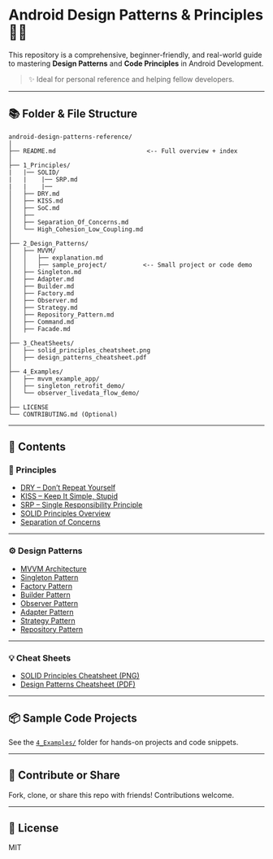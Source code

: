 # Android Design Patterns & Principles 📱📐

This repository is a comprehensive, beginner-friendly, and real-world guide to mastering **Design Patterns** and **Code Principles** in Android Development.

> ✨ Ideal for personal reference and helping fellow developers.

---
## 📚 Folder & File Structure

```
android-design-patterns-reference/
│
├── README.md                         <-- Full overview + index
│
├── 1_Principles/
|   |── SOLID/
|   |    |── SRP.md
|   |    |── 
│   ├── DRY.md
│   ├── KISS.md
│   ├── SoC.md
│   ├── 
│   ├── Separation_Of_Concerns.md
│   └── High_Cohesion_Low_Coupling.md
│
├── 2_Design_Patterns/
│   ├── MVVM/
│   │   ├── explanation.md
│   │   ├── sample_project/          <-- Small project or code demo
│   ├── Singleton.md
│   ├── Adapter.md
│   ├── Builder.md
│   ├── Factory.md
│   ├── Observer.md
│   ├── Strategy.md
│   ├── Repository_Pattern.md
│   ├── Command.md
│   ├── Facade.md
│
├── 3_CheatSheets/
│   ├── solid_principles_cheatsheet.png
│   ├── design_patterns_cheatsheet.pdf
│
├── 4_Examples/
│   ├── mvvm_example_app/
│   ├── singleton_retrofit_demo/
│   └── observer_livedata_flow_demo/
│
├── LICENSE
└── CONTRIBUTING.md (Optional)

```
---

## 📌 Contents

### 🧠 Principles
- [DRY – Don’t Repeat Yourself](./1_Principles/DRY.md)
- [KISS – Keep It Simple, Stupid](./1_Principles/KISS.md)
- [SRP – Single Responsibility Principle](./1_Principles/SRP.md)
- [SOLID Principles Overview](./1_Principles/SOLID_Overview.md)
- [Separation of Concerns](./1_Principles/Separation_Of_Concerns.md)

---

### ⚙️ Design Patterns
- [MVVM Architecture](./2_Design_Patterns/MVVM/)
- [Singleton Pattern](./2_Design_Patterns/Singleton.md)
- [Factory Pattern](./2_Design_Patterns/Factory.md)
- [Builder Pattern](./2_Design_Patterns/Builder.md)
- [Observer Pattern](./2_Design_Patterns/Observer.md)
- [Adapter Pattern](./2_Design_Patterns/Adapter.md)
- [Strategy Pattern](./2_Design_Patterns/Strategy.md)
- [Repository Pattern](./2_Design_Patterns/Repository_Pattern.md)

---

### 💡 Cheat Sheets
- [SOLID Principles Cheatsheet (PNG)](./3_CheatSheets/solid_principles_cheatsheet.png)
- [Design Patterns Cheatsheet (PDF)](./3_CheatSheets/design_patterns_cheatsheet.pdf)

---

## 📦 Sample Code Projects
See the [`4_Examples/`](./4_Examples/) folder for hands-on projects and code snippets.

---

## 👥 Contribute or Share
Fork, clone, or share this repo with friends! Contributions welcome.

---

## 📜 License
MIT
